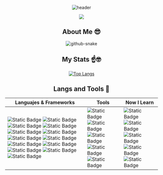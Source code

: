 <div align=center>
  
![header](https://capsule-render.vercel.app/api?type=cylinder&color=0:0B131A,100:0B131A&height=80&section=header&text=Hi%20Everyone!&fontSize=40&animation=fadeIn&fontColor=f5f5f5)

<img src="https://media.tenor.com/WuOwfnsLcfYAAAAC/star-wars-obi-wan-kenobi.gif" />

</div>
<div align=center>
  
## About Me 😎

</div>

<div align=center>

<picture>
  <source media="(prefers-color-scheme: dark)" srcset="https://github.com/BDeuDev/BDeuDev/blob/output/github-contribution-grid-snake-dark.svg" />
  <source media="(prefers-color-scheme: light)" srcset="https://github.com/BDeuDev/BDeuDev/blob/output/github-contribution-grid-snake.svg" />
  <img alt="github-snake" src="github-snake.svg" />
</picture></br>
  
</div>

<div align=center>
  
## My Stats ☝️🤓

  [![Top Langs](https://github-readme-stats.vercel.app/api/top-langs/?username=BDeuDev)](https://github.com/BDeuDev/github-readme-stats)
  
</div>

<div align=center>

## Langs and Tools 🐍

| Languajes & Frameworks | Tools | Now I Learn |
| --------------- | --------------- | --------------- |
| ![Static Badge](https://img.shields.io/badge/Typescript-0B131A?logo=typescript) ![Static Badge](https://img.shields.io/badge/Javascript-0B131A?logo=javascript) ![Static Badge](https://img.shields.io/badge/HTML5-0B131A?logo=html5) ![Static Badge](https://img.shields.io/badge/CSS-0B131A?logo=css3) ![Static Badge](https://img.shields.io/badge/Node.js-0B131A?logo=node.js) ![Static Badge](https://img.shields.io/badge/Express-0B131A?logo=express) ![Static Badge](https://img.shields.io/badge/MongoDB-0B131A?logo=mongodb) ![Static Badge](https://img.shields.io/badge/PostgreSQL-0B131A?logo=postgresql) ![Static Badge](https://img.shields.io/badge/MySQL-0B131A?logo=mysql) ![Static Badge](https://img.shields.io/badge/Mongoose-0B131A?logo=mongoose)  ![Static Badge](https://img.shields.io/badge/Sequelize-0B131A?logo=sequelize) ![Static Badge](https://img.shields.io/badge/JWT-0B131A?logo=jsonwebtokens) ![Static Badge](https://img.shields.io/badge/React-0B131A?logo=react) | ![Static Badge](https://img.shields.io/badge/Postman-0B131A?logo=postman) ![Static Badge](https://img.shields.io/badge/Vite-0B131A?logo=vite) ![Static Badge](https://img.shields.io/badge/VSC-0B131A?logo=visualstudiocode) ![Static Badge](https://img.shields.io/badge/Npm-0B131A?logo=npm) ![Static Badge](https://img.shields.io/badge/Figma-0B131A?logo=figma) | ![Static Badge](https://img.shields.io/badge/AWS-0B131A?logo=amazonwebservices) ![Static Badge](https://img.shields.io/badge/Python-0B131A?logo=python) ![Static Badge](https://img.shields.io/badge/Flask-0B131A?logo=flask) ![Static Badge](https://img.shields.io/badge/C%23-0B131A?logo=csharp) ![Static Badge](https://img.shields.io/badge/.NET-0B131A?logo=dotnet) 



</div>
  
 



